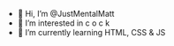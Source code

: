 - 👋 Hi, I’m @JustMentalMatt
- 👀 I’m interested in c o c k
- 🌱 I’m currently learning HTML, CSS & JS
